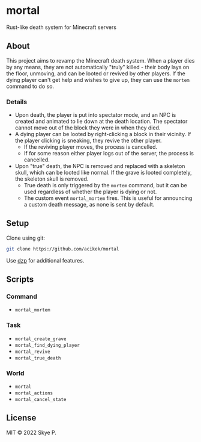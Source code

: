 # mortal

Rust-like death system for Minecraft servers

## About

This project aims to revamp the Minecraft death system. When a player dies by any means, they are not automatically "truly" killed - their body lays on the floor, unmoving, and can be looted or revived by other players. If the dying player can't get help and wishes to give up, they can use the `mortem` command to do so.

### Details

* Upon death, the player is put into spectator mode, and an NPC is created and animated to lie down at the death location. The spectator cannot move out of the block they were in when they died.
* A dying player can be looted by right-clicking a block in their vicinity. If the player clicking is sneaking, they revive the other player.
  * If the reviving player moves, the process is cancelled.
  * If for some reason either player logs out of the server, the process is cancelled.
* Upon "true" death, the NPC is removed and replaced with a skeleton skull, which can be looted like normal. If the grave is looted completely, the skeleton skull is removed.
  * True death is only triggered by the `mortem` command, but it can be used regardless of whether the player is dying or not.
  * The custom event `mortal_mortem` fires. This is useful for announcing a custom death message, as none is sent by default.

## Setup

Clone using git:
```sh
git clone https://github.com/acikek/mortal
```
Use [dzp](https://github.com/acikek/dzp-rs) for additional features.

## Scripts

### Command

- `mortal_mortem`

### Task

- `mortal_create_grave`
- `mortal_find_dying_player`
- `mortal_revive`
- `mortal_true_death`

### World

- `mortal`
- `mortal_actions`
- `mortal_cancel_state`

## License

MIT © 2022 Skye P.